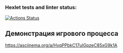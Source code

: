 ### Hexlet tests and linter status:
[![Actions Status](https://github.com/Ivanyas/backend-project-44/actions/workflows/hexlet-check.yml/badge.svg)](https://github.com/Ivanyas/backend-project-44/actions)

## Демонстрация игрового процесса
https://asciinema.org/a/HvqPPbkC17uIGpzeC85xG9k1A